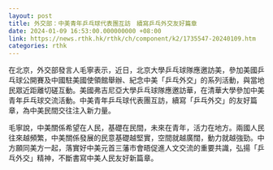 ```yaml
---
layout: post
title: 外交部：中美青年乒乓球代表團互訪　續寫乒乓外交友好篇章
date: 2024-01-09 16:53:00.000000000 +08:00
link: https://news.rthk.hk/rthk/ch/component/k2/1735547-20240109.htm
categories: rthk
---
```


在北京，外交部發言人毛寧表示，近日，北京大學乒乓球隊應邀訪美，參加美國乒乓球公開賽及中國駐美國使領館舉辦、紀念中美「乒乓外交」的系列活動，與當地民眾近距離切磋互動。美國弗吉尼亞大學乒乓球隊應邀訪華，在清華大學參加中美青年乒乓球交流活動。中美青年乒乓球代表團互訪，續寫「乒乓外交」的友好篇章，為中美民間交往注入新力量。

毛寧說，中美關係希望在人民，基礎在民間，未來在青年，活力在地方。兩國人民往來越頻繁，中美關係發展的民意基礎越堅實，空間就越廣闊，動力就越強勁。中方願同美方一起，落實好中美元首三藩市會晤促進人文交流的重要共識，弘揚「乒乓外交」精神，不斷書寫中美人民友好新篇章。
